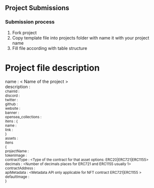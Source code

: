 
## Project Submissions

### Submission process

1. Fork project
2. Copy template file into projects folder with name it with your project name
3. Fill file according with table structure


# Project file description

name :  < Name of the project >   
description :   <small introduction of the project>   
chainId : <id of the chain in hex>   
discord : <discord channel>   
twitter : <twitter account of channel>    
github  : <github of the project>   
website : <project site url>   
banner  : <banner of the project>    
opensea_collections : <list of the opensea collection owned by the project>     
    itens : {   
      name : <name of the project>   
      link : <link for the collection>    
    }   
assets : <list of the contract used by project>   
  itens   
  {   
    projectName     : <Name of the asset>   
    tokenImage      : <Image for that asset>    
    contractType    : <Type of the contract for that asset options: ERC20|ERC721|ERC1155>   
    decimals        : <Number of decimals places for ERC721 and ERC1155 usually 1>   
    contractAddress : <Addres of the contract>   
    apiMetadata     : <Metadata API only applicable for NFT contract ERC721|ERC1155 >   
    defaultImage    : <Default image only applicable for NFT. Used when api metadata are unavailable>   
  }   

